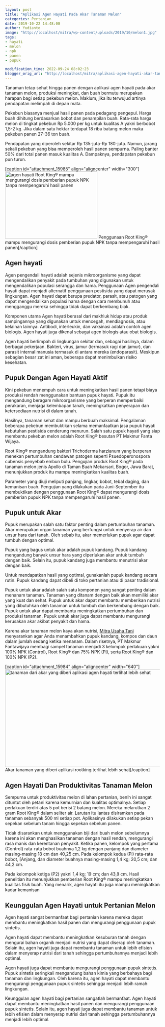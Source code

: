 ```yaml
---
layout: post
title: "Aplikasi Agen Hayati Pada Akar Tanaman Melon"
categories: Pertanian
date: 2019-10-22 14:48:00
author: Yudianto
image: "http://localhost/mitra/wp-content/uploads/2019/10/melon1.jpg"
tags:
- hayati
- melon
- npk
- panen
- pupuk

modification_time: 2022-09-24 08:02:23
blogger_orig_url: "http://localhost/mitra/aplikasi-agen-hayati-akar-tanaman-melon.html"
---
```


Tanaman tetap sehat hingga panen dengan aplikasi agen hayati pada akar tanaman melon, produksi meningkat, dan buah bermutu merupakan harapan bagi setiap pekebun melon. Maklum, jika itu terwujud artinya pendapatan melimpah di depan mata.

Pekebun biasanya menjual hasil panen pada pedagang pengepul. Harga buah dihitung berdasarkan bobot dan penampilan buah. Rata-rata harga melon di tingkat pekebun Rp 5.000 per kg untuk kualitas A yakni berbobot 1,5-2 kg.
Jika dalam satu hektar terdapat 18 ribu batang melon maka pekebun panen 27-36 ton buah.

Pendapatan yang diperoleh sekitar Rp 135-juta-Rp 180-juta. Namun, jarang sekali pekebun yang bisa memperoleh hasil panen sempurna. Paling banter 50% dari total panen masuk kualitas A. Dampaknya, pendapatan pekebun pun turun.

[caption id="attachment_15985" align="aligncenter" width="300"]<a href="http://127.0.0.1/mitra/wp-content/uploads/2019/10/melon_640x465-1.jpg"><img class="wp-image-15985 size-medium" src="http://127.0.0.1/mitra/wp-content/uploads/2019/10/melon_640x465-1-300x218.jpg" alt="agen hayati Root King® mampu mengurangi dosis pemberian pupuk NPK tanpa mempengaruhi hasil panen" width="300" height="218" /></a> Penggunaan Root King® mampu mengurangi dosis pemberian pupuk NPK tanpa mempengaruhi hasil panen[/caption]
<h2>Agen hayati</h2>
Agen pengendali hayati adalah sejenis mikroorganisme yang dapat mengendalikan penyakit pada tumbuhan yang digunakan untuk mengendalikan populasi serangga dan hama. Penggunaan Agen pengendali hayati dapat menjadi alternatif penggunaan pestisida yang dapat merusak lingkungan. Agen hayati dapat berupa predator, parasit, atau patogen yang dapat mengendalikan populasi hama dengan cara membunuh atau mengganggu mereka sehingga tidak dapat berkembang biak.

Komponen utama Agen hayati berasal dari makhluk hidup atau produk sampingannya yang digunakan untuk mencegah, mendiagnosis, atau kelainan lainnya. Antibodi, interleukin, dan vaksinasi adalah contoh agen biologis. Agen hayati juga dikenal sebagai agen biologis atau obat biologis.

Agen hayati berlimpah di lingkungan sekitar dan, sebagai hasilnya, dalam berbagai pekerjaan. Bakteri, virus, jamur (termasuk ragi dan jamur), dan parasit internal manusia termasuk di antara mereka (endoparasit). Meskipun sebagian besar zat ini aman, beberapa dapat menimbulkan risiko kesehatan.
<h2>Pupuk Dengan Agen Hayati Aktif</h2>
Kini pekebun menempuh cara untuk meningkatkan hasil panen tetapi biaya produksi rendah menggunakan bantuan pupuk hayati. Pupuk itu mengandung beragam mikroorganisme yang berperan memperbaiki perakaran, menjaga kelembapan tanah, meningkatkan penyerapan dan ketersediaan nutrisi di dalam tanah.

Hasilnya, tanaman sehat dan mampu berbuah maksimal. Pengalaman beberapa pekebun membuktikan selama memanfaatkan jasa pupuk hayati kebutuhan pestisida cenderung menurun. Salah satu pupuk hayati yang siap membantu pekebun melon adalah Root King® besutan PT Makmur Fanta Wijaya.

Root King® mengandung bakteri Trichoderma harzianum yang berperan menekan pertumbuhan cendawan patogen seperti Psuedoperonospora cubensis penyebab embun bulu. Pengujian produk Root King® pada tanaman melon jenis Apollo di Taman Buah Mekarsari, Bogor, Jawa Barat, menunjukkan produk itu mampu meningkatkan kualitas buah.

Parameter yang diuji meliputi panjang, lingkar, bobot, tebal daging, dan kemanisan buah. Pengujian yang dilakukan pada Juni-September itu membuktikan dengan penggunaan Root King® dapat mengurangi dosis pemberian pupuk NPK tanpa mempengaruhi hasil panen.
<h2>Pupuk untuk Akar</h2>
Pupuk merupakan salah satu faktor penting dalam pertumbuhan tanaman. Akar merupakan organ tanaman yang berfungsi untuk menyerap air dan unsur hara dari tanah. Oleh sebab itu, akar memerlukan pupuk agar dapat tumbuh dengan optimal.

Pupuk yang bagus untuk akar adalah pupuk kandang. Pupuk kandang mengandung banyak unsur hara yang diperlukan akar untuk tumbuh dengan baik. Selain itu, pupuk kandang juga membantu menutrisi akar dengan baik.

Untuk mendapatkan hasil yang optimal, gunakanlah pupuk kandang secara rutin. Pupuk kandang dapat dibeli di toko pertanian atau di pasar tradisional.

Pupuk untuk akar adalah salah satu komponen yang sangat penting dalam menanam tanaman. Tanaman yang ditanam dengan baik akan memiliki akar yang kuat dan sehat. Pupuk untuk akar dapat membantu memberikan nutrisi yang dibutuhkan oleh tanaman untuk tumbuh dan berkembang dengan baik. Pupuk untuk akar dapat membantu meningkatkan pertumbuhan dan produksi tanaman. Pupuk untuk akar juga dapat membantu mengurangi kerusakan akar akibat penyakit dan hama.

Karena akar tanaman melon kaya akan nutrisi, <a href="http://127.0.0.1/mitra">Mitra Usaha Tani</a> menyarankan agar Anda menambahkan pupuk kandang, kompos dan daun dalam jumlah sedang ketika menanam. Dalam risetnya, PT Makmur Fantawijaya membagi sampel tanaman menjadi 3 kelompok perlakuan yakni 100% NPK (Control), Root King® dan 75% NPK (Pl), serta Root King® dan 100% NPK (P2).

[caption id="attachment_15984" align="aligncenter" width="640"]<a href="http://127.0.0.1/mitra/wp-content/uploads/2019/10/melon_640x317-1.jpg"><img class="wp-image-15984 size-full" src="http://127.0.0.1/mitra/wp-content/uploads/2019/10/melon_640x317-1.jpg" alt="tanaman dari akar yang diberi aplikasi agen hayati terlihat lebih sehat" width="640" height="317" /></a> Akar tanaman yang diberi aplikasi rootking terlihat lebih sehat[/caption]
<h2>Agen Hayati Dan Produktivitas Tanaman Melon</h2>
Sempurna untuk produktivitas melon di lahan pertanian, benih ini sangat dituntut oleh petani karena kemurnian dan kualitas optimalnya. Setiap perlakuan terdiri atas 5 pot berisi 2 batang melon. Mereka melarutkan 2 gram Root King® dalam seliter air. Larutan itu lantas disiramkan pada tanaman sebanyak 500 ml setiap pot. Aplikasinya dilakukan setiap pekan sepekan sebelum tanam hingga sepekan sebelum panen.

Tidak disarankan untuk menggunakan biji dari buah melon sebelumnya karena ini akan menghasilkan tanaman dengan hasil rendah, mengurangi rasa manis dan kerentanan penyakit. Ketika panen, kelompok yang pertama (Control) rata-rata bobot buahnya 1,2 kg dengan panjang dan diameter masing-masing 18 cm dan 40,25 cm. Pada kelompok kedua (Pi) rata-rata bobot, [Anjang, dan diameter buahnya masing-masing 1,4 kg; 20,5 cm; dan 44,2 cm.

Pada kelompok ketiga (P2) yakni 1,4 kg; 19 cm; dan 43,8 cm. Hasil penelitian itu menunjukkan pemberian Root King® mampu meningkatkan kualitas fisik buah. Yang menarik, agen hayati itu juga mampu meningkatkan kadar kemanisan
<h2>Keunggulan Agen Hayati untuk Pertanian Melon</h2>
Agen hayati sangat bermanfaat bagi pertanian karena mereka dapat membantu meningkatkan hasil panen dan mengurangi penggunaan pupuk sintetis.

Agen hayati dapat membantu meningkatkan kesuburan tanah dengan mengurai bahan organik menjadi nutrisi yang dapat diserap oleh tanaman. Selain itu, agen hayati juga dapat membantu tanaman untuk lebih efisien dalam menyerap nutrisi dari tanah sehingga pertumbuhannya menjadi lebih optimal.

Agen hayati juga dapat membantu mengurangi penggunaan pupuk sintetis. Pupuk sintetis seringkali mengandung bahan kimia yang berbahaya bagi tanaman dan lingkungan. Oleh karena itu, agen hayati dapat membantu mengurangi penggunaan pupuk sintetis sehingga menjadi lebih ramah lingkungan.

Keunggulan agen hayati bagi pertanian sangatlah bermanfaat. Agen hayati dapat membantu meningkatkan hasil panen dan mengurangi penggunaan pupuk sintetis. Selain itu, agen hayati juga dapat membantu tanaman untuk lebih efisien dalam menyerap nutrisi dari tanah sehingga pertumbuhannya menjadi lebih optimal.
